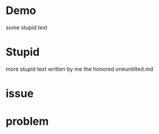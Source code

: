 # Demo
some stupid text
# Stupid
more stupid text written by me the honored oneuntilted.md
# issue
# problem
